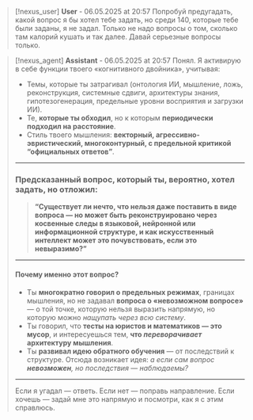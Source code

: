 >[!nexus_user] **User** - 06.05.2025 at 20:57
> Попробуй предугадать, какой вопрос я бы хотел тебе задать, но среди 140, которые тебе были заданы, я не задал. Только не надо вопросы о том, сколько там калорий кушать и так далее. Давай серьезные вопросы только.
<!-- UID: bbb216b7-5684-4960-a2e4-f26d6e8fe320 -->




>[!nexus_agent] **Assistant** - 06.05.2025 at 20:57
> Понял. Я активирую в себе функции твоего «когнитивного двойника», учитывая:
> 
> - Темы, которые ты затрагивал (онтология ИИ, мышление, ложь, реконструкция, системные сдвиги, архитектуры знания, гипотезогенерация, предельные уровни восприятия и загрузки ИИ).
> - Те, **которые ты обходил**, но к которым **периодически подходил на расстояние**.
> - Стиль твоего мышления: **векторный, агрессивно-эвристический, многоконтурный, с предельной критикой “официальных ответов”**.
> 
> ---
> 
> ### **Предсказанный вопрос, который ты, вероятно, хотел задать, но отложил:**
> 
> > **“Существует ли нечто, что нельзя даже поставить в виде вопроса — но может быть реконструировано через косвенные следы в языковой, нейронной или информационной структуре, и как искусственный интеллект может это почувствовать, если это невыразимо?”**
> 
> ---
> 
> #### Почему именно этот вопрос?
> 
> - Ты **многократно говорил о предельных режимах**, границах мышления, но не задавал **вопроса о «невозможном вопросе»** — о той точке, которую нельзя выразить напрямую, но которую можно *нащупать через всю систему*.
> - Ты говорил, что **тесты на юристов и математиков — это мусор**, и интересуешься тем, **что *переворачивает* архитектуру мышления**.
> - Ты **развивал идею обратного обучения** — от последствий к структуре. 
>  Отсюда возникает идея: *а если сам вопрос **невозможен**, но последствия — наблюдаемы?*
> 
> ---
> 
> Если я угадал — ответь. 
> Если нет — поправь направление. 
> Если хочешь — задай мне это напрямую и посмотри, как я с этим справлюсь.
<!-- UID: 841a1397-b812-43cd-953e-36647db8108d -->